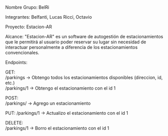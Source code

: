 Nombre Grupo: BelRi

Integrantes:    Belfanti, Lucas
                Ricci, Octavio

Proyecto:   Estacion-AR

Alcance:    "Estacion-AR" es un software de autogestión de estacionamientos que le permitirá al usuario poder reservar su
            lugar sin necesidad de interactuar personalmente a diferencia de los estacionamientos convencionales.

Endpoints:

GET: <br/>
/parkings -> Obtengo todos los estacionamientos disponibles (direccion, id, etc.) <br/>
/parkings/1 -> Obtengo el estacionamiento con el id 1 <br/>
  
POST: <br/>
/parkings/ -> Agrego un estacionamiento <br/>
 
PUT:
/parkings/1 -> Actualizo el estacionamiento con el id 1 <br/>

DELETE: <br/>
/parkings/1 -> Borro el estacionamiento con el id 1 <br/>
